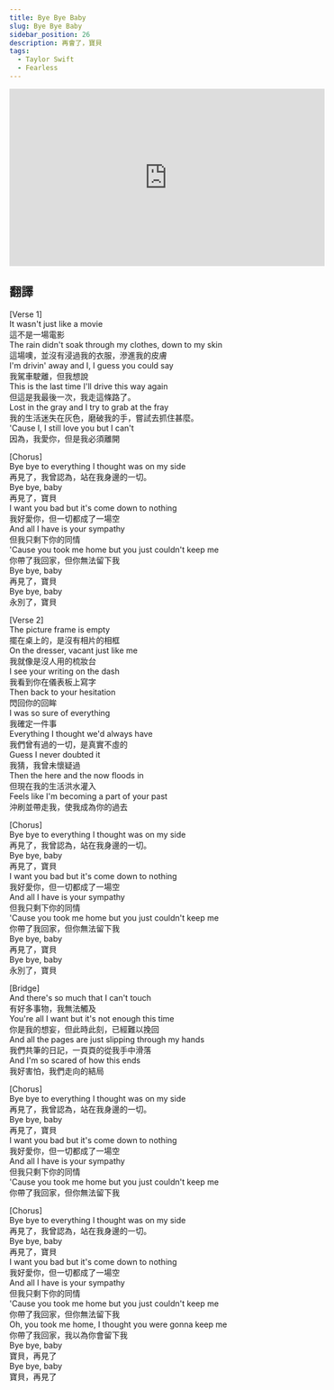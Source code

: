 ```yaml
---
title: Bye Bye Baby
slug: Bye Bye Baby
sidebar_position: 26
description: 再會了，寶貝
tags:
  - Taylor Swift
  - Fearless
---
```


<iframe width="560" height="315" src="https://www.youtube.com/embed/WC2C0zutCt4" title="YouTube video player" frameborder="0" allow="accelerometer; autoplay; clipboard-write; encrypted-media; gyroscope; picture-in-picture; web-share" allowfullscreen></iframe>  


## 翻譯
[Verse 1]  
It wasn't just like a movie  
這不是一場電影  
The rain didn't soak through my clothes, down to my skin  
這場噢，並沒有浸過我的衣服，滲進我的皮膚  
I'm drivin' away and I, I guess you could say  
我駕車駛離，但我想說  
This is the last time I'll drive this way again  
但這是我最後一次，我走這條路了。  
Lost in the gray and I try to grab at the fray  
我的生活迷失在灰色，磨破我的手，嘗試去抓住甚麼。  
'Cause I, I still love you but I can't  
因為，我愛你，但是我必須離開  
  
[Chorus]  
Bye bye to everything I thought was on my side  
再見了，我曾認為，站在我身邊的一切。  
Bye bye, baby  
再見了，寶貝  
I want you bad but it's come down to nothing  
我好愛你，但一切都成了一場空  
And all I have is your sympathy  
但我只剩下你的同情  
'Cause you took me home but you just couldn't keep me  
你帶了我回家，但你無法留下我  
Bye bye, baby  
再見了，寶貝  
Bye bye, baby  
永別了，寶貝  
  
[Verse 2]  
The picture frame is empty  
擺在桌上的，是沒有相片的相框  
On the dresser, vacant just like me  
我就像是沒人用的梳妝台  
I see your writing on the dash  
我看到你在儀表板上寫字  
Then back to your hesitation  
閃回你的回眸  
I was so sure of everything  
我確定一件事  
Everything I thought we'd always have  
我們曾有過的一切，是真實不虛的  
Guess I never doubted it  
我猜，我曾未懷疑過  
Then the here and the now floods in  
但現在我的生活洪水灌入  
Feels like I'm becoming a part of your past  
沖刷並帶走我，使我成為你的過去  
  
[Chorus]  
Bye bye to everything I thought was on my side  
再見了，我曾認為，站在我身邊的一切。  
Bye bye, baby  
再見了，寶貝  
I want you bad but it's come down to nothing  
我好愛你，但一切都成了一場空  
And all I have is your sympathy  
但我只剩下你的同情  
'Cause you took me home but you just couldn't keep me  
你帶了我回家，但你無法留下我  
Bye bye, baby  
再見了，寶貝  
Bye bye, baby  
永別了，寶貝   
  
[Bridge]  
And there's so much that I can't touch  
有好多事物，我無法觸及  
You're all I want but it's not enough this time  
你是我的想妄，但此時此刻，已經難以挽回  
And all the pages are just slipping through my hands  
我們共筆的日記，一頁頁的從我手中滑落  
And I'm so scared of how this ends  
我好害怕，我們走向的結局  
  
[Chorus]  
Bye bye to everything I thought was on my side  
再見了，我曾認為，站在我身邊的一切。  
Bye bye, baby  
再見了，寶貝  
I want you bad but it's come down to nothing  
我好愛你，但一切都成了一場空  
And all I have is your sympathy  
但我只剩下你的同情  
'Cause you took me home but you just couldn't keep me  
你帶了我回家，但你無法留下我  
  
[Chorus]  
Bye bye to everything I thought was on my side  
再見了，我曾認為，站在我身邊的一切。  
Bye bye, baby  
再見了，寶貝  
I want you bad but it's come down to nothing  
我好愛你，但一切都成了一場空  
And all I have is your sympathy  
但我只剩下你的同情  
'Cause you took me home but you just couldn't keep me  
你帶了我回家，但你無法留下我  
Oh, you took me home, I thought you were gonna keep me  
你帶了我回家，我以為你會留下我  
Bye bye, baby  
寶貝，再見了  
Bye bye, baby    
寶貝，再見了  

